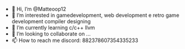 - 👋 Hi, I’m @Matteoop12
- 👀 I’m interested in gamedevelopment, web development e retro game development compiler designing
- 🌱 I’m currently learning c/c++ llvm
- 💞️ I’m looking to collaborate on ...
- 📫 How to reach me discord: 882378607354335233

<!---
Matteoop12/Matteoop12 is a ✨ special ✨ repository because its `README.md` (this file) appears on your GitHub profile.
You can click the Preview link to take a look at your changes.
--->

